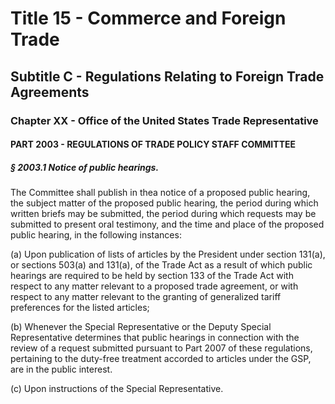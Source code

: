 
# Title 15 - Commerce and Foreign Trade
## Subtitle C - Regulations Relating to Foreign Trade Agreements
### Chapter XX - Office of the United States Trade Representative
#### PART 2003 - REGULATIONS OF TRADE POLICY STAFF COMMITTEE
##### § 2003.1 Notice of public hearings.

The Committee shall publish in thea notice of a proposed public hearing, the subject matter of the proposed public hearing, the period during which written briefs may be submitted, the period during which requests may be submitted to present oral testimony, and the time and place of the proposed public hearing, in the following instances:

(a) Upon publication of lists of articles by the President under section 131(a), or sections 503(a) and 131(a), of the Trade Act as a result of which public hearings are required to be held by section 133 of the Trade Act with respect to any matter relevant to a proposed trade agreement, or with respect to any matter relevant to the granting of generalized tariff preferences for the listed articles;

(b) Whenever the Special Representative or the Deputy Special Representative determines that public hearings in connection with the review of a request submitted pursuant to Part 2007 of these regulations, pertaining to the duty-free treatment accorded to articles under the GSP, are in the public interest.

(c) Upon instructions of the Special Representative.
